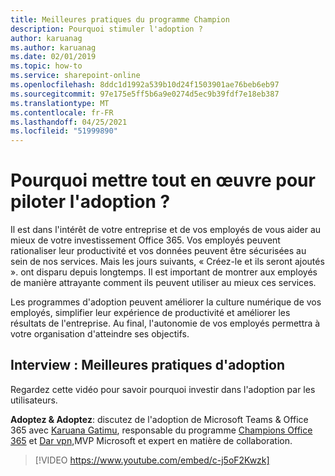 ```yaml
---
title: Meilleures pratiques du programme Champion
description: Pourquoi stimuler l'adoption ?
author: karuanag
ms.author: karuanag
ms.date: 02/01/2019
ms.topic: how-to
ms.service: sharepoint-online
ms.openlocfilehash: 8ddc1d1992a539b10d24f1503901ae76beb6eb97
ms.sourcegitcommit: 97e175e5ff5b6a9e0274d5ec9b39fdf7e18eb387
ms.translationtype: MT
ms.contentlocale: fr-FR
ms.lasthandoff: 04/25/2021
ms.locfileid: "51999890"
---
```

# <a name="why-put-effort-into-driving-adoption"></a>Pourquoi mettre tout en œuvre pour piloter l'adoption ?  

Il est dans l'intérêt de votre entreprise et de vos employés de vous aider au mieux de votre investissement Office 365.  Vos employés peuvent rationaliser leur productivité et vos données peuvent être sécurisées au sein de nos services.  Mais les jours suivants, « Créez-le et ils seront ajoutés ». ont disparu depuis longtemps.  Il est important de montrer aux employés de manière attrayante comment ils peuvent utiliser au mieux ces services.

Les programmes d'adoption peuvent améliorer la culture numérique de vos employés, simplifier leur expérience de productivité et améliorer les résultats de l'entreprise. Au final, l'autonomie de vos employés permettra à votre organisation d'atteindre ses objectifs. 

## <a name="interview-adoption-best-practices"></a>Interview : Meilleures pratiques d'adoption

Regardez cette vidéo pour savoir pourquoi investir dans l'adoption par les utilisateurs.  

**Adoptez & Adoptez**: discutez de l'adoption de Microsoft Teams & Office 365 avec [Karuana Gatimu](https://linkedin.com/in/karuanagatimu), responsable du programme [Champions Office 365](https://aka.ms/O365Champions) et [Dar vpn,](https://webster.net.nz/)MVP Microsoft et expert en matière de collaboration. 

> [!VIDEO https://www.youtube.com/embed/c-j5oF2Kwzk]

